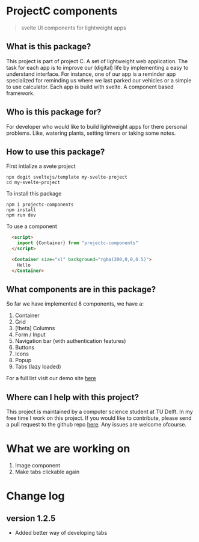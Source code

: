 # ProjectC components
> svelte UI components for lightweight apps

## What is this package?
This project is part of project C. A set of lightweight web application. The task for each app is to improve our (digital) life by implementing a easy to understand interface. For instance, one of our app is a reminder app specialized for reminding us where we last parked our vehicles or a simple to use calculator. Each app is build with svelte. A component based framework. 

## Who is this package for?
For developer who would like to build lightweight apps for there personal problems. Like, watering plants, setting timers or taking some notes.

## How to use this package?
First intialize a svete project
```
npx degit sveltejs/template my-svelte-project
cd my-svelte-project
```

To install this package
```
npm i projectc-components
npm install
npm run dev
```

To use a component
```html
  <script>
    import {Container} from "projectc-components"
  </script>

  <Container size="xl" background="rgba(200,0,0,0.5)">
    Hello
  </Container>
```

## What components are in this package?
So far we have implemented 8 components, we have a:
1. Container
2. Grid 
3. [!beta] Columns
4. Form / Input
5. Navigation bar (with authentication features)
6. Buttons
7. Icons 
8. Popup
9. Tabs (lazy loaded)

For a full list visit our demo site [here](https://svelte.dev/repl/0ab58f1d867b45fb91a10967fbe6dd31?version=3.37.0) 

## Where can I help with this project?
This project is maintained by a computer science student at TU Delft. In my free time I work on this project. If you would like to contribute, please send a pull request to the github repo [here](https://github.com/yustarandomname/projectC-components/pulls). Any issues are welcome ofcourse.

# What we are working on
1. Image component
2. Make tabs clickable again

# Change log
## version 1.2.5
- Added better way of developing tabs